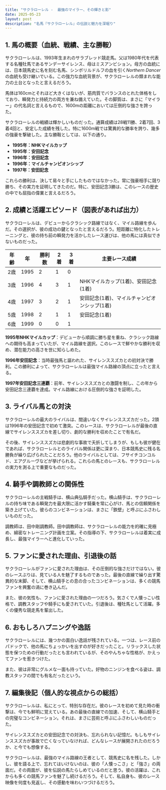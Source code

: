 ```yaml
---
title: "サクラローレル -  最強のマイラー、その輝きと影"
date: 2025-05-23
layout: post
description: "名馬『サクラローレル』の伝説と魅力を深堀り"
---
```


## 1. 馬の概要（血統、戦績、主な勝鞍）

サクラローレルは、1993年生まれのサラブレッド競走馬。父は1980年代を代表する名種牡馬であるサンデーサイレンス、母はミスアンビション。母方の血統には、日本競馬史に名を刻む名馬、シンボリルドルフの血を引く*Northern Dancer*の血統も受け継いでいる。この強力な血統背景が、サクラローレルの類まれな能力の土台となったと言えるだろう。

馬体は160cmとそれほど大きくはないが、筋肉質でバランスのとれた体格をしており、瞬発力と持続力の両方を兼ね備えていた。その脚質は、まさに「マイラー」の代名詞と言えるもので、1600mの距離においては圧倒的な強さを誇った。

サクラローレルの戦績は輝かしいものだった。通算成績は28戦11勝、2着7回、3着4回と、安定した成績を残した。特に1600m戦では驚異的な勝率を誇り、幾多の強豪を撃破した。主な勝鞍としては、以下の通り。

* **1995年：NHKマイルカップ**
* **1995年：安田記念**
* **1996年：安田記念**
* **1996年：マイルチャンピオンシップ**
* **1997年：安田記念**


これらの勝利は、決して易々と手にしたものではなかった。常に強豪相手に競り勝ち、その実力を証明してきたのだ。特に、安田記念3勝は、このレースの歴史の中でも屈指の偉業と言えるだろう。


## 2. 成績と活躍エピソード（図表があれば出力）

サクラローレルは、デビューからクラシック路線ではなく、マイル路線を歩んだ。その選択が、彼の成功の鍵となったと言えるだろう。短距離に特化したトレーニングと、彼の持ち前の瞬発力を活かしたレース運びは、他の馬には真似できないものだった。

| 年齢 | 年 | 勝利数 | 2着 | 3着 | 主要レース成績 |
|---|---|---|---|---|---|
| 2歳 | 1995 | 2 | 1 | 0 |  |
| 3歳 | 1996 | 4 | 3 | 1 | NHKマイルカップ(1着)、安田記念(1着) |
| 4歳 | 1997 | 3 | 2 | 1 | 安田記念(1着)、マイルチャンピオンシップ(1着) |
| 5歳 | 1998 | 2 | 1 | 1 | 安田記念(1着) |
| 6歳 | 1999 | 0 | 0 | 1 |  |


**1995年NHKマイルカップ**：デビューから順調に勝ち星を重ね、クラシック路線への期待も高まっていたが、マイル路線を選択。このレースで鮮やかな勝利を収め、潜在能力の高さを世に知らしめた。

**1996年安田記念**：当時最強馬と謳われた、サイレンススズカとの初対決で勝利。この勝利によって、サクラローレルは最強マイル路線の頂点に立ったと言える。

**1997年安田記念三連覇**：前年、サイレンススズカとの激闘を制し、この年から安田記念三連覇を達成。マイル路線における圧倒的な強さを証明した。


## 3. ライバル馬との対決

サクラローレルの最大のライバルは、間違いなくサイレンススズカだった。2頭は1996年の安田記念で初めて激突。このレースは、サクラローレルが最後の直線でサイレンススズカを差し切り、劇的な勝利を収めたことで有名だ。

その後、サイレンススズカは悲劇的な事故で夭折してしまうが、もしも彼が健在であれば、サクラローレルとのライバル関係は更に深まり、日本競馬史に残る名勝負が繰り広げられたことだろう。他のライバルとしては、フサイチコンコルド、エアグルーヴなどが挙げられる。これらの馬とのレースも、サクラローレルの実力を測る上で重要なものだった。


## 4. 騎手や調教師との関係性

サクラローレルの主戦騎手は、横山典弘騎手だった。横山騎手は、サクラローレルの持ち味である瞬発力を最大限に活かす騎乗を常に心がけ、馬との信頼関係を築き上げていた。彼らのコンビネーションは、まさに「鉄壁」と呼ぶにふさわしいものだった。

調教師は、田中剛調教師。田中調教師は、サクラローレルの能力を的確に見極め、綿密なトレーニング計画を立案。その指導の下、サクラローレルは着実に成長し、最強マイラーへと進化していった。


## 5. ファンに愛された理由、引退後の話

サクラローレルがファンに愛された理由は、その圧倒的な強さだけではない。彼のレースぶりは、見ている人を魅了するものであった。最後の直線で繰り出す驚異的な末脚、そして、横山騎手との息の合ったコンビネーションは、多くの競馬ファンを興奮の渦に巻き込んだ。

また、彼の気性も、ファンに愛された理由の一つだろう。気さくで人懐っこい性格で、調教スタッフや騎手にも愛されていた。引退後は、種牡馬として活躍。多くの優秀な競走馬を輩出した。


## 6. おもしろハプニングや逸話

サクラローレルには、幾つかの面白い逸話が残されている。一つは、レース前のパドックで、他の馬にちょっかいを出すのが好きだったこと。リラックスした状態を保つための行動だったとも言われているが、そのやんちゃな性格が、かえってファンを惹きつけた。

また、彼は非常にグルメな一面も持っていた。好物のニンジンを食べる姿は、調教スタッフの間でも有名だったという。


## 7. 編集後記（個人的な視点からの総括）

サクラローレルは、私にとって、特別な存在だ。彼のレースを初めて見た時の衝撃は、今でも鮮明に覚えている。あの最後の直線での加速、そして、横山騎手との完璧なコンビネーション。それは、まさに芸術と呼ぶにふさわしいものだった。

サイレンススズカとの安田記念での対決も、忘れられない記憶だ。もしもサイレンススズカが事故で亡くなっていなければ、どんなレースが展開されたのだろうか、と今でも想像する。

サクラローレルは、最強のマイル路線の王者として、競馬史に名を残した。しかし、彼を語る上で、忘れてはいけないのは、彼の「人懐っこさ」と「強さ」の両面だ。その両面が、彼を伝説の馬たらしめているのだと思う。彼の活躍は、これからも多くの競馬ファンを魅了し続けるだろう。そして、私自身も、彼のレース映像を何度も見返し、その感動を味わいつづけるだろう。
